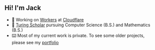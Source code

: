 ## Hi! I'm Jack

- 🔭 Working on [Workers](https://workers.cloudflare.com/) at [Cloudflare](https://www.cloudflare.com/)
- 📖 [Turing Scholar](https://www.cs.utexas.edu/turing-scholars) pursuing Computer Science (B.S.) and Mathematics (B.S.)
- ⌨️ Most of my current work is private. To see some older projects, please see my [portfolio](https://saddy.dev/)
